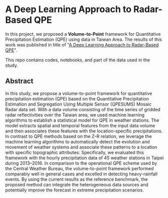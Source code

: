 # A Deep Learning Approach to Radar-Based QPE
In this project, we proposed a **Volume-to-Point** framework for Quantitative Precipitation Estimation (QPE) using data in Taiwan Area. The results of this work was published in title of "[A Deep Learning Approach to Radar-Based QPE](https://agupubs.onlinelibrary.wiley.com/doi/full/10.1029/2020EA001340)".

This repo contains codes, notebooks, and part of the data used in the study.

## Abstract
In this study, we propose a volume-to-point framework for quantitative precipitation estimation (QPE) based on the Quantitative Precipitation Estimation and Segregation Using Multiple Sensor (QPESUMS) Mosaic Radar data set. With a data volume consisting of the time series of gridded radar reflectivities over the Taiwan area, we used machine learning algorithms to establish a statistical model for QPE in weather stations. The model extracts spatial and temporal features from the input data volume and then associates these features with the location-specific precipitations. In contrast to QPE methods based on the Z–R relation, we leverage the machine learning algorithms to automatically detect the evolution and movement of weather systems and associate these patterns to a location with specific topographic attributes. Specifically, we evaluated this framework with the hourly precipitation data of 45 weather stations in Taipei during 2013–2016. In comparison to the operational QPE scheme used by the Central Weather Bureau, the volume-to-point framework performed comparably well in general cases and excelled in detecting heavy-rainfall events. By using the current results as the reference benchmark, the proposed method can integrate the heterogeneous data sources and potentially improve the forecast in extreme precipitation scenarios.



